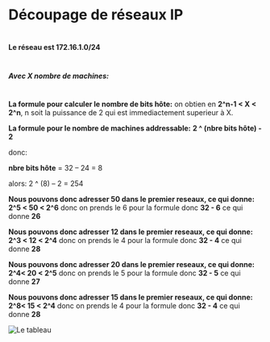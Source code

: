 # Découpage de réseaux IP
#
**Le réseau est 172.16.1.0/24** 
#
##### Avec X nombre de machines:
#
**La formule pour calculer le nombre de bits hôte:**
on obtien en  **2^n-1 < X < 2^n**, n soit la puissance de 2 qui est immediactement superieur à X.  

**La formule pour le nombre de machines addressable:**
**2 ^ (nbre bits hôte) - 2**

donc:
 
**nbre bits hôte** = 32 – 24 = 8

alors: 
 2 ^ (8) – 2 = 254


**Nous pouvons donc adresser 50  dans le premier reseaux, ce qui donne:**
**2^5 < 50 < 2^6** donc on prends le 6 pour la formule donc **32 - 6** ce qui donne **26**

**Nous pouvons donc adresser 12  dans le premier reseaux, ce qui donne:**
**2^3 < 12 < 2^4** donc on prends le 4 pour la formule donc **32 - 4** ce qui donne **28**

**Nous pouvons donc adresser 20  dans le premier reseaux, ce qui donne:**
**2^4< 20 < 2^5** donc on prends le 5 pour la formule donc **32 - 5** ce qui donne **27**

**Nous pouvons donc adresser 15  dans le premier reseaux, ce qui donne:**
**2^8< 15 < 2^4** donc on prends le 4 pour la formule donc **32 - 4** ce qui donne **28**

![Le tableau]('https://github.com/DCohen1969/Docs/blob/main/D%C3%A9coupage%20de%20r%C3%A9seaux%20IP%20-%20resultat.jpg')


